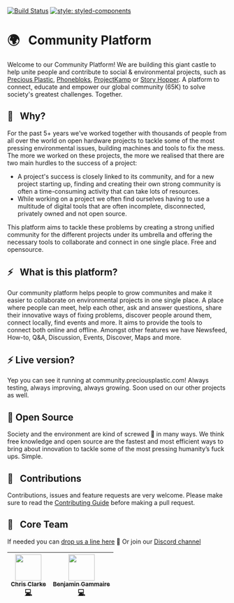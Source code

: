[![Build Status](https://travis-ci.org/ONEARMY/community-platform.svg?branch=master)](https://travis-ci.org/ONEARMY/community-platform)
[![style: styled-components](https://img.shields.io/badge/style-%F0%9F%92%85%20styled--components-orange.svg?colorB=daa357&colorA=db748e)](https://github.com/styled-components/styled-components)

# 🌍 &nbsp; Community Platform

Welcome to our Community Platform!
We are building this giant castle to help unite people and contribute to social & environmental projects, such as [Precious Plastic](https://preciousplastic.com), [Phonebloks](https://phonebloks.com/), [ProjectKamp](https://projectkamp.com/) or [Story Hopper](https://story-hopper.com/). A platform to connect, educate and empower our global community (65K) to solve society's greatest challenges. Together.

## 👀 &nbsp; Why?

For the past 5+ years we’ve worked together with thousands of people from all over the world on open hardware projects to tackle some of the most pressing environmental issues, building machines and tools to fix the mess. The more we worked on these projects, the more we realised that there are two main hurdles to the success of a project:

- A project's success is closely linked to its community, and for a new project starting up, finding and creating their own strong community is often a time-consuming activity that can take lots of resources.
- While working on a project we often find ourselves having to use a multitude of digital tools that are often incomplete, disconnected, privately owned and not open source.

This platform aims to tackle these problems by creating a strong unified community for the different projects under its umbrella and offering the necessary tools to collaborate and connect in one single place. Free and opensource.

## ⚡️ &nbsp; What is this platform?

Our community platform helps people to grow communites and make it easier to collaborate on environmental projects in one single place. A place where people can meet, help each other, ask and answer questions, share their innovative ways of fixing problems, discover people around them, connect locally, find events and more. It aims to provide the tools to connect both online and offline. Amongst other features we have Newsfeed, How-to, Q&A, Discussion, Events, Discover, Maps and more.

## ⚡️ Live version?
Yep you can see it running at community.preciousplastic.com! Always testing, always improving, always growing. Soon used on our other projects as well.

## 👐 Open Source

Society and the environment are kind of screwed 💩 in many ways. We think free knowledge and open source are the fastest and most efficient ways to bring about innovation to tackle some of the most pressing humanity’s fuck ups. Simple.

## 🤝 &nbsp; Contributions

Contributions, issues and feature requests are very welcome.
Please make sure to read the [Contributing Guide](/CONTRIBUTING.md) before making a pull request.

## 🌟 &nbsp; Core Team

If needed you can [drop us a line here](mailto:platform@onearmy.world?subject=contact%20from%20github) 👋
Or join our [Discord channel](https://discord.gg/AKuxkpx)

<!-- ALL-CONTRIBUTORS-LIST:START - Do not remove or modify this section -->
<!-- prettier-ignore -->
| [<img src="https://avatars0.githubusercontent.com/u/10515065?s=60&v=4" width="60px;"/><br /><sub><b>Chris Clarke</b></sub>](https://github.com/chrismclarke)<br />[💻](https://github.com/OneArmyWorld/onearmy/commits?author=chrismclarke "Code") | [<img src="https://avatars2.githubusercontent.com/u/4993215?s=60&v=4" width="60px;"/><br /><sub><b>Benjamin Gammaire</b></sub>](https://github.com/bengamma)<br />[💻](https://github.com/OneArmyWorld/onearmy/commits?author=BenGamma "Code")
| :---: | :---: |

<!-- ALL-CONTRIBUTORS-LIST:END -->
